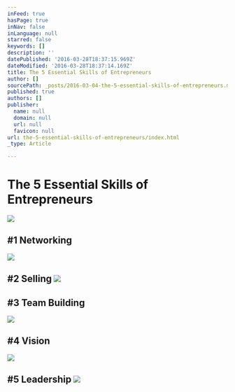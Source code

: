 ```yaml
---
inFeed: true
hasPage: true
inNav: false
inLanguage: null
starred: false
keywords: []
description: ''
datePublished: '2016-03-28T18:37:15.969Z'
dateModified: '2016-03-28T18:37:14.169Z'
title: The 5 Essential Skills of Entrepreneurs
author: []
sourcePath: _posts/2016-03-04-the-5-essential-skills-of-entrepreneurs.md
published: true
authors: []
publisher:
  name: null
  domain: null
  url: null
  favicon: null
url: the-5-essential-skills-of-entrepreneurs/index.html
_type: Article

---
```

# The 5 Essential Skills of Entrepreneurs
![](https://the-grid-user-content.s3-us-west-2.amazonaws.com/d5a95b7e-90b0-4d54-93f2-765d082e5a41.jpg)

## \#1 Networking
![](https://the-grid-user-content.s3-us-west-2.amazonaws.com/1d328d01-e0f5-4fb8-b5cb-d6ac8acf9d55.jpg)

## \#2 Selling ![](https://the-grid-user-content.s3-us-west-2.amazonaws.com/4905ae56-27dd-4540-b3f7-aca83a2ade4e.jpg)

## \#3 Team Building
![](https://the-grid-user-content.s3-us-west-2.amazonaws.com/65830803-19fb-44db-ba1d-f3f6ce4270d4.jpg)

## \#4 Vision
![](https://the-grid-user-content.s3-us-west-2.amazonaws.com/cbfb1a0e-ac51-407f-b139-a79c85db1b77.jpg)

## \#5 Leadership ![](https://the-grid-user-content.s3-us-west-2.amazonaws.com/029a83f0-f0db-4a2f-a4ec-bb37495b64cd.jpg)